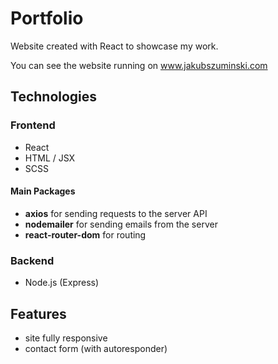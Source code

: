 # Portfolio
Website created with React to showcase my work.

You can see the website running on www.jakubszuminski.com

## Technologies
### Frontend
- React
- HTML / JSX
- SCSS

#### Main Packages
- **axios** for sending requests to the server API
- **nodemailer** for sending emails from the server
- **react-router-dom** for routing

### Backend
- Node.js (Express)

## Features
- site fully responsive
- contact form (with autoresponder)

